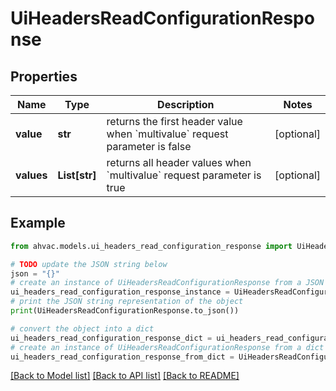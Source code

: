 # UiHeadersReadConfigurationResponse


## Properties

Name | Type | Description | Notes
------------ | ------------- | ------------- | -------------
**value** | **str** | returns the first header value when &#x60;multivalue&#x60; request parameter is false | [optional] 
**values** | **List[str]** | returns all header values when &#x60;multivalue&#x60; request parameter is true | [optional] 

## Example

```python
from ahvac.models.ui_headers_read_configuration_response import UiHeadersReadConfigurationResponse

# TODO update the JSON string below
json = "{}"
# create an instance of UiHeadersReadConfigurationResponse from a JSON string
ui_headers_read_configuration_response_instance = UiHeadersReadConfigurationResponse.from_json(json)
# print the JSON string representation of the object
print(UiHeadersReadConfigurationResponse.to_json())

# convert the object into a dict
ui_headers_read_configuration_response_dict = ui_headers_read_configuration_response_instance.to_dict()
# create an instance of UiHeadersReadConfigurationResponse from a dict
ui_headers_read_configuration_response_from_dict = UiHeadersReadConfigurationResponse.from_dict(ui_headers_read_configuration_response_dict)
```
[[Back to Model list]](../README.md#documentation-for-models) [[Back to API list]](../README.md#documentation-for-api-endpoints) [[Back to README]](../README.md)


